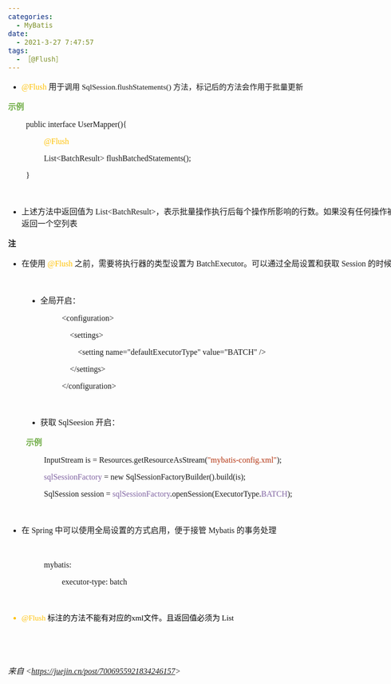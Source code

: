 ```yaml
---
categories:
  - MyBatis
date:
  - 2021-3-27 7:47:57
tags:
  - ［@Flush］
---
```


<body lang=zh-CN style='font-family:"Microsoft YaHei UI";font-size:12.0pt'>
<!--StartFragment-->

<div style='direction:ltr;border-width:100%'>

<div style='direction:ltr;margin-top:0in;margin-left:0in;width:8.7618in'>

<div style='direction:ltr;margin-top:0in;margin-left:0in;width:8.7618in'>

<ul type=disc style='direction:ltr;unicode-bidi:embed;margin-top:0in;
 margin-bottom:0in'>
 <li style='margin-top:0;margin-bottom:0;vertical-align:middle'><span
     style='font-family:"Comic Sans MS";font-size:12.0pt;color:#FFC000'
     lang=zh-CN>@Flush</span><span style='font-family:"Comic Sans MS";
     font-size:12.0pt;color:#FFC000' lang=en-US> </span><span style='font-family:
     "Microsoft YaHei UI";font-size:12.0pt' lang=zh-CN>用于</span><span
     style='font-family:"Microsoft YaHei UI";font-size:11.5pt' lang=zh-CN>调用</span><span
     style='font-family:"Comic Sans MS";font-size:11.5pt' lang=zh-CN>
     SqlSession</span><span style='font-family:"Comic Sans MS";font-size:11.5pt'
     lang=en-US>.</span><span style='font-family:"Comic Sans MS";font-size:
     11.5pt' lang=zh-CN>flushStatements()</span><span style='font-family:"Comic Sans MS";
     font-size:11.5pt' lang=en-US> </span><span style='font-family:"Microsoft YaHei UI";
     font-size:11.5pt' lang=zh-CN>方法，标记后的方法会作用于批量更新</span></li>
</ul>

<p style='font-family:"Microsoft YaHei UI";font-size:12.0pt;
color:#70AD47'><span style='font-weight:bold'>示例</span></p>

<p style='margin-left:.375in;font-family:"Comic Sans MS";font-size:
12.0pt'><span lang=zh-CN>public</span><span lang=en-US> </span><span
lang=zh-CN>interface </span><span lang=en-US>User</span><span lang=zh-CN>Mapper(</span><span
lang=en-US>){</span></p>

<p style='margin-left:.75in;font-family:"Comic Sans MS";font-size:
12.0pt;color:#FFC000'>@Flush</p>

<p style='margin-left:.75in;font-family:"Comic Sans MS";font-size:
12.0pt'>List&lt;BatchResult&gt; flushBatchedStatements();</p>

<p style='margin-left:.375in;font-family:"Comic Sans MS";font-size:
12.0pt' lang=en-US>}</p>

<p style='margin-left:.375in;font-family:"Comic Sans MS";font-size:
12.0pt' lang=en-US>&nbsp;</p>

<ul type=disc style='direction:ltr;unicode-bidi:embed;margin-top:0in;
 margin-bottom:0in'>
 <li style='margin-top:0;margin-bottom:0;vertical-align:middle'><span
     style='font-family:"Microsoft YaHei UI";font-size:12.0pt' lang=zh-CN>上述方法中返回值为</span><span
     style='font-family:"Comic Sans MS";font-size:12.0pt' lang=en-US> </span><span
     style='font-family:"Comic Sans MS";font-size:12.0pt' lang=zh-CN>List&lt;BatchResult&gt;</span><span
     style='font-family:"Microsoft YaHei UI";font-size:12.0pt' lang=zh-CN>，表示批量操作执行后每个操作所影响的行数。如果没有任何操作被执行，则返回一个空列表</span></li>
</ul>

<p style='font-family:"Microsoft YaHei UI";font-size:12.0pt'><span
style='font-weight:bold'>注</span></p>

<ul type=disc style='direction:ltr;unicode-bidi:embed;margin-top:0in;
 margin-bottom:0in'>
 <li style='margin-top:0;margin-bottom:0;vertical-align:middle'><span
     style='font-family:"Microsoft YaHei UI";font-size:12.0pt' lang=zh-CN>在使用</span><span
     style='font-family:"Comic Sans MS";font-size:12.0pt' lang=en-US> </span><span
     style='font-family:"Comic Sans MS";font-size:12.0pt;color:#FFC000'
     lang=zh-CN>@Flush</span><span style='font-family:"Comic Sans MS";
     font-size:12.0pt' lang=en-US> </span><span style='font-family:"Microsoft YaHei UI";
     font-size:12.0pt' lang=zh-CN>之前，需要将执行器的类型设置为</span><span style='font-family:
     "Comic Sans MS";font-size:12.0pt' lang=en-US> </span><span
     style='font-family:"Comic Sans MS";font-size:12.0pt' lang=zh-CN>BatchExecutor</span><span
     style='font-family:"Microsoft YaHei UI";font-size:12.0pt' lang=zh-CN>。可以通过全局设置和获取</span><span
     style='font-family:"Comic Sans MS";font-size:12.0pt' lang=en-US> </span><span
     style='font-family:"Comic Sans MS";font-size:12.0pt' lang=zh-CN>Session</span><span
     style='font-family:"Comic Sans MS";font-size:12.0pt' lang=en-US> </span><span
     style='font-family:"Microsoft YaHei UI";font-size:12.0pt' lang=zh-CN>的时候局部设置</span></li>
</ul>

<p style='font-family:"Comic Sans MS";font-size:12.0pt'>&nbsp;</p>

<ul type=disc style='direction:ltr;unicode-bidi:embed;margin-top:0in;
 margin-bottom:0in'>
 <li style='margin-left:37.5px;margin-top:0;margin-bottom:0;vertical-align:middle'><span
     style='font-family:"Microsoft YaHei UI";font-size:12.0pt'>全局开启：</span></li>
</ul>

<p style='margin-left:1.125in;font-family:"Comic Sans MS";
font-size:12.0pt'>&lt;configuration&gt;</p>

<p style='margin-left:1.125in;font-family:"Comic Sans MS";
font-size:12.0pt'><span style='mso-spacerun:yes'>    </span>&lt;settings&gt;</p>

<p style='margin-left:1.125in;font-family:"Comic Sans MS";
font-size:12.0pt'><span style='mso-spacerun:yes'>        </span>&lt;setting
name=&quot;defaultExecutorType&quot; value=&quot;BATCH&quot; /&gt;</p>

<p style='margin-left:1.125in;font-family:"Comic Sans MS";
font-size:12.0pt'><span style='mso-spacerun:yes'>    </span>&lt;/settings&gt;</p>

<p style='margin-left:1.125in;font-family:"Comic Sans MS";
font-size:12.0pt'><span lang=zh-CN>&lt;</span><span lang=en-US>/</span><span
lang=zh-CN>configuration&gt;</span></p>

<p style='margin-left:1.125in;font-family:"Comic Sans MS";
font-size:12.0pt'>&nbsp;</p>

<ul type=disc style='direction:ltr;unicode-bidi:embed;margin-top:0in;
 margin-bottom:0in'>
 <li style='margin-left:37.5px;margin-top:0;margin-bottom:0;vertical-align:middle'><span
     style='font-family:"Microsoft YaHei UI";font-size:12.0pt' lang=zh-CN>获取</span><span
     style='font-family:"Comic Sans MS";font-size:12.0pt' lang=en-US>
     SqlSeesion </span><span style='font-family:"Microsoft YaHei UI";
     font-size:12.0pt' lang=zh-CN>开启：</span></li>
</ul>

<p style='margin-left:.375in;font-family:"Microsoft YaHei UI";
font-size:12.0pt;color:#70AD47'><span style='font-weight:bold'>示例</span></p>

<p style='margin-left:.75in;font-family:"Comic Sans MS";font-size:
12.0pt'>InputStream is = Resources.getResourceAsStream(<span style='color:#B43512'>&quot;mybatis-config.xml&quot;</span>);</p>

<p style='margin-left:.75in;font-family:"Comic Sans MS";font-size:
12.0pt'><span style='color:#8064A2'>sqlSessionFactory</span> = new
SqlSessionFactoryBuilder().build(is);</p>

<p style='margin-left:.75in;font-family:"Comic Sans MS";font-size:
12.0pt'>SqlSession session = <span style='color:#8064A2'>sqlSessionFactory</span>.openSession(ExecutorType.<span
style='color:#8064A2'>BATCH</span>);</p>

<p style='margin-left:.375in;font-family:"Comic Sans MS";font-size:
12.0pt'>&nbsp;</p>

<ul type=disc style='direction:ltr;unicode-bidi:embed;margin-top:0in;
 margin-bottom:0in'>
 <li style='margin-top:0;margin-bottom:0;vertical-align:middle'><span
     style='font-family:"Microsoft YaHei UI";font-size:12.0pt' lang=zh-CN>在</span><span
     style='font-family:"Comic Sans MS";font-size:12.0pt' lang=en-US> Spring </span><span
     style='font-family:"Microsoft YaHei UI";font-size:12.0pt' lang=zh-CN>中可以使用全局设置的方式启用，便于接管</span><span
     style='font-family:"Comic Sans MS";font-size:12.0pt' lang=en-US> Mybatis </span><span
     style='font-family:"Microsoft YaHei UI";font-size:12.0pt' lang=zh-CN>的事务处理</span></li>
</ul>

<p style='margin-left:.375in;font-family:"Comic Sans MS";font-size:
12.0pt'>&nbsp;</p>

<p style='margin-left:.75in;font-family:"Comic Sans MS";font-size:
12.0pt'>mybatis:</p>

<p style='margin-left:1.125in;font-family:"Comic Sans MS";
font-size:12.0pt'>executor-type: batch</p>

<p style='font-family:"Comic Sans MS";font-size:12.0pt'>&nbsp;</p>

<ul type=disc style='direction:ltr;unicode-bidi:embed;margin-top:0in;
 margin-bottom:0in'>
 <li style='margin-top:0;margin-bottom:0;vertical-align:middle;color:#FFC000'><span
     style='font-family:"Comic Sans MS";font-size:11.5pt;color:#FFC000'
     lang=zh-CN>@Flush</span><span style='font-family:"Comic Sans MS";
     font-size:11.5pt;color:#FFC000' lang=en-US> </span><span style='font-family:
     "Microsoft YaHei UI";font-size:11.5pt;color:black' lang=zh-CN>标注的方法不能有对应的</span><span
     style='font-family:"Comic Sans MS";font-size:11.5pt;color:black'
     lang=zh-CN>xml</span><span style='font-family:"Microsoft YaHei UI";
     font-size:11.5pt;color:black' lang=zh-CN>文件。且返回值必须为</span><span
     style='font-family:"Comic Sans MS";font-size:11.5pt;color:black'
     lang=en-US> </span><span style='font-family:"Comic Sans MS";font-size:
     11.5pt;color:black' lang=zh-CN>List</span></li>
</ul>

<p style='margin-left:.375in;font-family:"Comic Sans MS";font-size:
12.0pt'>&nbsp;</p>

<p style='font-family:"Comic Sans MS";font-size:12.0pt'>&nbsp;</p>

<p><cite style='font-size:12.0pt'><span style='font-family:"Microsoft YaHei UI"'>来自</span><span
style='font-family:"Comic Sans MS"'> &lt;</span><a
href="https://juejin.cn/post/7006955921834246157"><span style='font-family:
"Comic Sans MS"'>https://juejin.cn/post/7006955921834246157</span></a><span
style='font-family:"Comic Sans MS"'>&gt; </span></cite></p>

</div>

</div>

</div>

<!--EndFragment-->
</body>
